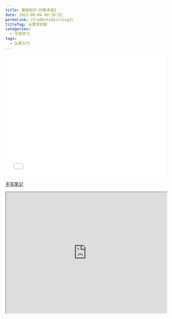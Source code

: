 ```yaml
---
title: 基础知识-炒股术语1
date: 2022-06-04 00:18:52
permalink: /tradestudy/clxcg3/
titleTag: 从零学炒股
categories: 
  - 交易学习
tags: 
  - 从零入门
---
```

<div style="position: relative; width: 100%; height: 0; padding-bottom: 75%;">
    <iframe src="//player.bilibili.com/player.html?bvid=BV1oS4y1A7sL&page=3&danmaku=0&high_quality=3" scrolling="no" border="0" frameborder="no" framespacing="0" allowfullscreen="true" style="position: absolute; width: 100%; height: 100%; left: 0; top: 0;" sandbox="allow-top-navigation allow-same-origin allow-forms allow-scripts"></iframe>
</div>




[手写笔记](https://pan.241314.xyz/%E6%89%8B%E5%86%99%E7%AC%94%E8%AE%B0/%E4%BB%8E%E9%9B%B63.pdf)

<div style="position: relative; width: 100%; height: 0; padding-bottom: 75%;">
<iframe src="https://pan.241314.xyz/%E6%89%8B%E5%86%99%E7%AC%94%E8%AE%B0/%E4%BB%8E%E9%9B%B63.pdf?preview" style="position: absolute; width: 100%; height: 100%; left: 0; top: 0;"></iframe>
</div>

